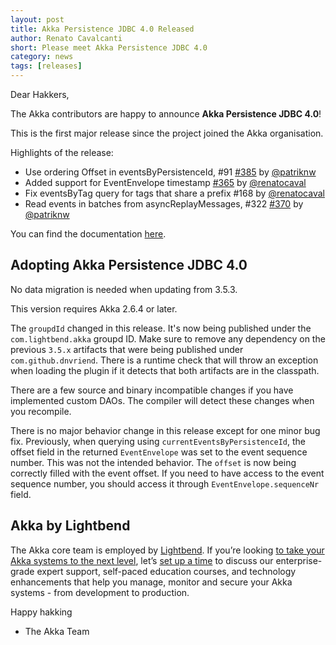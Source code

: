 ```yaml
---
layout: post
title: Akka Persistence JDBC 4.0 Released
author: Renato Cavalcanti
short: Please meet Akka Persistence JDBC 4.0
category: news
tags: [releases]
---
```


Dear Hakkers,

The Akka contributors are happy to announce **Akka Persistence JDBC 4.0**!

This is the first major release since the project joined the Akka organisation.

Highlights of the release:

* Use ordering Offset in eventsByPersistenceId, #91 [#385](https://github.com/akka/akka-persistence-jdbc/issues/385) by [@patriknw](https://github.com/patriknw)
* Added support for EventEnvelope timestamp [#365](https://github.com/akka/akka-persistence-jdbc/issues/365) by [@renatocaval](https://github.com/renatocaval)
* Fix eventsByTag query for tags that share a prefix #168 by [@renatocaval](https://github.com/renatocaval)
* Read events in batches from asyncReplayMessages, #322 [#370](https://github.com/akka/akka-persistence-jdbc/issues/370) by [@patriknw](https://github.com/patriknw)

You can find the documentation [here](https://doc.akka.io/docs/akka-persistence-jdbc/current/).

## Adopting Akka Persistence JDBC 4.0

No data migration is needed when updating from 3.5.3.

This version requires Akka 2.6.4 or later.

The `groupdId` changed in this release. It's now being published under the `com.lightbend.akka` groupd ID. Make sure to remove any dependency on the previous `3.5.x` artifacts that were being published under `com.github.dnvriend`. There is a runtime check that will throw an exception when loading the plugin if it detects that both artifacts are in the classpath.

There are a few source and binary incompatible changes if you have implemented custom DAOs. The compiler will detect these changes when you recompile.

There is no major behavior change in this release except for one minor bug fix. Previously, when querying using `currentEventsByPersistenceId`, the offset field in the returned `EventEnvelope` was set to the event sequence number. This was not the intended behavior. The `offset` is now being correctly filled with the event offset. If you need to have access to the event sequence number, you should access it through `EventEnvelope.sequenceNr` field.

## Akka by Lightbend

The Akka core team is employed by [Lightbend](https://www.lightbend.com/). If you’re looking [to take your Akka systems to the next level](https://www.lightbend.com/lightbend-platform-subscription), let’s [set up a time](https://lightbend.com/contact) to discuss our enterprise-grade expert support, self-paced education courses, and technology enhancements that help you manage, monitor and secure your Akka systems - from development to production.

Happy hakking

- The Akka Team